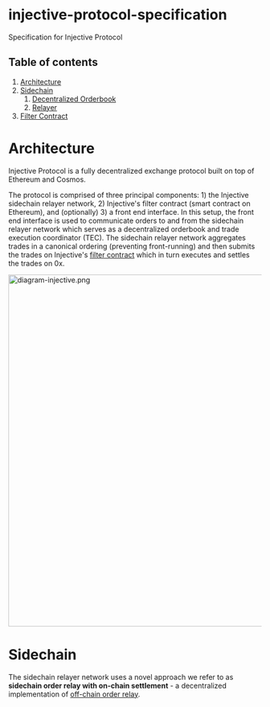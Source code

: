 # injective-protocol-specification
Specification for Injective Protocol

## Table of contents

1.  [Architecture](#architecture)
1.  [Sidechain](#sidechain)
      1.  [Decentralized Orderbook](#decentralizedorderbook)
      1.  [Relayer](#relayer)
1.  [Filter Contract](#filter)



# Architecture

Injective Protocol is a fully decentralized exchange protocol built on top of Ethereum and Cosmos. 

The protocol is comprised of three principal components: 1) the Injective sidechain relayer network, 2) Injective's filter contract (smart contract on Ethereum), and (optionally) 3) a front end interface. In this setup, the front end interface is used to communicate orders to and from the sidechain relayer network which serves as a decentralized orderbook and trade execution coordinator (TEC). The sidechain relayer network aggregates trades in a canonical ordering (preventing front-running) and then submits the trades on Injective's [filter contract](https://github.com/0xProject/0x-protocol-specification/blob/master/v2/v2-specification.md#filter-contracts) which in turn executes and settles the trades on 0x. 



<img alt="diagram-injective.png" src="https://cl.ly/f9077bd91d24/download/diagram-injective.png" width="700px"/>

# Sidechain

The sidechain relayer network uses a novel approach we refer to as **sidechain order relay with on-chain settlement** - a decentralized implementation of [off-chain order relay](https://github.com/0xProject/0x-protocol-specification/blob/master/v2/v2-specification.md#architecture). 


